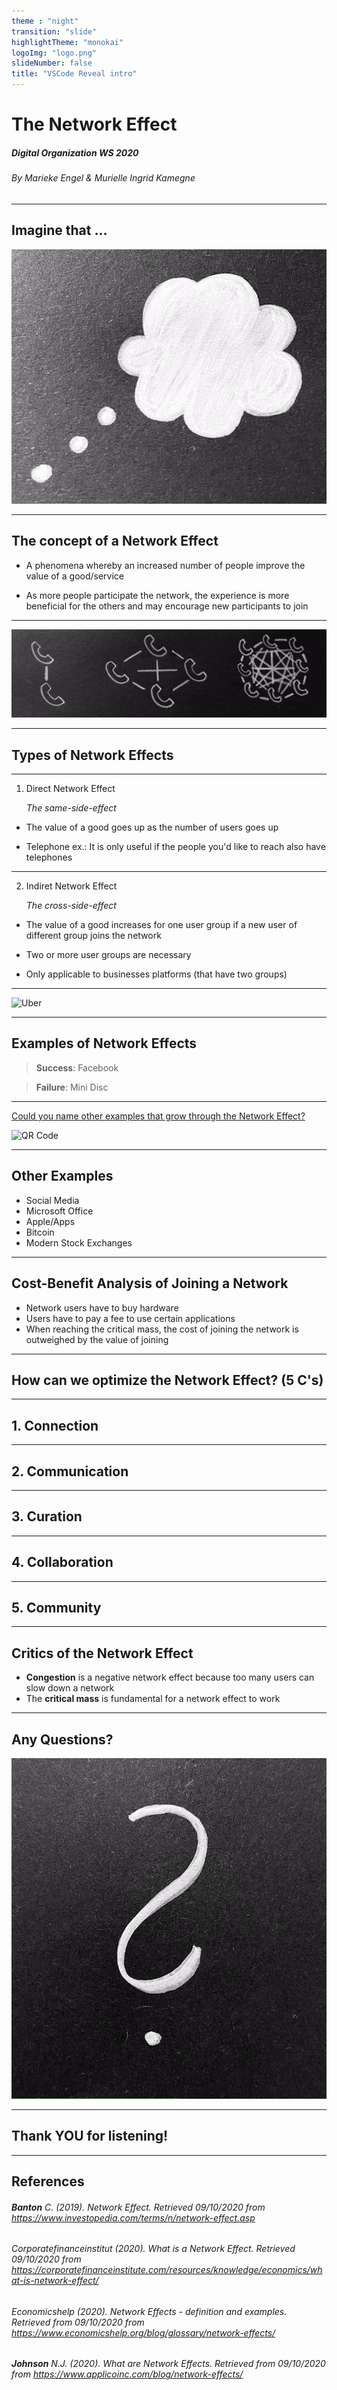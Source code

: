 ```yaml
---
theme : "night"
transition: "slide"
highlightTheme: "monokai"
logoImg: "logo.png"
slideNumber: false
title: "VSCode Reveal intro"
---
```


# The Network Effect
##### Digital Organization WS 2020
###### By Marieke Engel & Murielle Ingrid Kamegne 

---

## Imagine that ... 
![Thought](Cloud.png)

---

## The concept of a Network Effect

- A phenomena whereby an increased number of people improve the value of a good/service

- As more people participate the network, the experience is more beneficial for the others and may encourage new participants to join

---

![Telephone_1.png](Telephone_1.png)

---

## Types of Network Effects

---

1. Direct Network Effect 
   
   _The same-side-effect_

- The value of a good goes up as the number of users goes up

- Telephone ex.: It is only useful if the people you'd like to reach also
    have telephones

---

2. Indiret Network Effect

   _The cross-side-effect_

-  The value of a good increases for one user group if a new user of different group joins the network

-  Two or more user groups are necessary

-  Only applicable to businesses platforms (that have two groups)

---

![Uber](UBER.png)

---
  
## Examples of Network Effects

> __Success__: Facebook

> __Failure__: Mini Disc

---

[Could you name other examples that grow through the Network Effect?](https://www.mentimeter.com/s/737a6ddc3727532e2593ee61d7bb2ea3/5e3e932f15b2)

![QR Code](https://api.qrserver.com/v1/create-qr-code/?size=500x500&data=https://www.menti.com/2yga1ubr6d)

---

## Other Examples

- Social Media
- Microsoft Office
- Apple/Apps
- Bitcoin
- Modern Stock Exchanges

---

## Cost-Benefit Analysis of Joining a Network

- Network users have to buy hardware
- Users have to pay a fee to use certain applications
- When reaching the critical mass, the cost of joining the 
  network is outweighed by the value of joining

---

## How can we optimize the Network Effect? (5 C's)

---

## 1. Connection

---

## 2. Communication

---

## 3. Curation

---

## 4. Collaboration

---

## 5. Community

---

## Critics of the Network Effect

- __Congestion__ is a negative network effect because too many users can slow down a network
- The __critical mass__ is fundamental for a network effect to work

---

## Any Questions?

![Questionmark](Questionmark.png)

---

## Thank YOU for listening!

---

## References

###### __Banton__ C. (2019). Network Effect. Retrieved 09/10/2020 from https://www.investopedia.com/terms/n/network-effect.asp

###### Corporatefinanceinstitut (2020). What is a Network Effect. Retrieved 09/10/2020 from https://corporatefinanceinstitute.com/resources/knowledge/economics/what-is-network-effect/

###### Economicshelp (2020). Network Effects - definition and examples. Retrieved from 09/10/2020 from https://www.economicshelp.org/blog/glossary/network-effects/

###### __Johnson__ N.J. (2020). What are Network Effects. Retrieved from 09/10/2020 from https://www.applicoinc.com/blog/network-effects/

